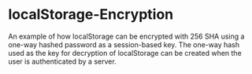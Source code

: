 # localStorage-Encryption
An example of how localStorage can be encrypted with 256 SHA using a one-way hashed password as a session-based key. The one-way hash used as the key for decryption of localStorage can be created when the user is authenticated by a server.
